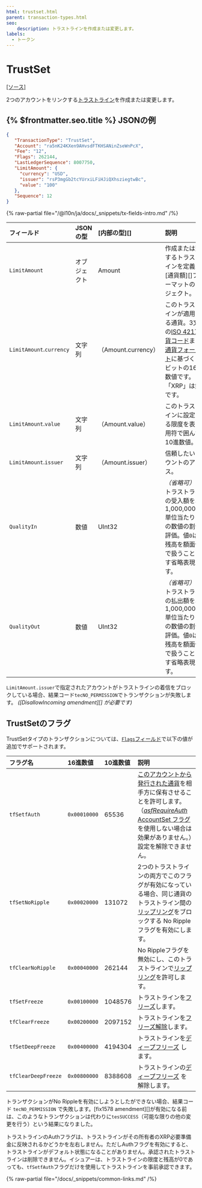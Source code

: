 ```yaml
---
html: trustset.html
parent: transaction-types.html
seo:
    description: トラストラインを作成または変更します。
labels:
  - トークン
---
```

# TrustSet

[[ソース]](https://github.com/XRPLF/rippled/blob/master/src/xrpld/app/tx/detail/SetTrust.cpp "Source")

2つのアカウントをリンクする[トラストライン](../../../../concepts/tokens/fungible-tokens/index.md)を作成または変更します。

## {% $frontmatter.seo.title %} JSONの例

```json
{
   "TransactionType": "TrustSet",
   "Account": "ra5nK24KXen9AHvsdFTKHSANinZseWnPcX",
   "Fee": "12",
   "Flags": 262144,
   "LastLedgerSequence": 8007750,
   "LimitAmount": {
     "currency": "USD",
     "issuer": "rsP3mgGb2tcYUrxiLFiHJiQXhsziegtwBc",
     "value": "100"
   },
   "Sequence": 12
}
```

{% raw-partial file="/@l10n/ja/docs/_snippets/tx-fields-intro.md" /%}
<!--{# fix md highlighting_ #}-->

| フィールド                    | JSONの型 | [内部の型][] | 説明       |
|:-------------------------|:----------|:------------------|:------------------|
| `LimitAmount`            | オブジェクト    | Amount            | 作成または変更するトラストラインを定義する[通貨額][]フォーマットのオブジェクト。 |
| `LimitAmount`.`currency` | 文字列    | （Amount.currency） | このトラストラインが適用される通貨。3文字の[ISO 4217通貨コード](https://www.xe.com/iso4217.php)または[通貨フォーマット](../../data-types/currency-formats.md)に基づく160ビットの16進数値です。「XRP」は無効です。 |
| `LimitAmount`.`value`    | 文字列    | （Amount.value）    | このトラストラインに設定される限度を表す引用符で囲んだ10進数値。 |
| `LimitAmount`.`issuer`   | 文字列    | （Amount.issuer）   | 信頼したいアカウントのアドレス。 |
| `QualityIn`              | 数値    | UInt32            | _（省略可）_ このトラストラインの受入額を、1,000,000,000単位当たりのこの数値の割合で評価。値`0`は、残高を額面価格で扱うことを示す省略表現です。 |
| `QualityOut`             | 数値    | UInt32            | _（省略可）_ このトラストラインの払出額を、1,000,000,000単位当たりのこの数値の割合で評価。値`0`は、残高を額面価格で扱うことを示す省略表現です。 |

`LimitAmount.issuer`で指定されたアカウントがトラストラインの着信をブロックしている場合、結果コード`tecNO_PERMISSION`でトランザクションが失敗します。 _([DisallowIncoming amendment][] が必要です)_

## TrustSetのフラグ

TrustSetタイプのトランザクションについては、[`Flags`フィールド](../common-fields.md#flagsフィールド)で以下の値が追加でサポートされます。

| フラグ名           | 16進数値      | 10進数値       | 説明                   |
|:------------------|:-------------|:--------------|:----------------------|
| `tfSetfAuth`      | `0x00010000` | 65536         | [このアカウントから発行された通貨](../../../../concepts/tokens/index.md)を相手方に保有させることを許可します。（[*asfRequireAuth* AccountSet フラグ](accountset.md#accountsetのフラグ)を使用しない場合は効果がありません。）設定を解除できません。 |
| `tfSetNoRipple`   | `0x00020000` | 131072        | 2つのトラストラインの両方でこのフラグが有効になっている場合、同じ通貨のトラストライン間の[リップリング](../../../../concepts/tokens/fungible-tokens/rippling.md)をブロックする No Ripple フラグを有効にします。 |
| `tfClearNoRipple` | `0x00040000` | 262144        | No Rippleフラグを無効にし、このトラストラインで[リップリング](../../../../concepts/tokens/fungible-tokens/rippling.md)を許可します。 |
| `tfSetFreeze`     | `0x00100000` | 1048576       | トラストラインを[フリーズ](../../../../concepts/tokens/fungible-tokens/freezes.md)します。 |
| `tfClearFreeze`   | `0x00200000` | 2097152       | トラストラインを[フリーズ解除](../../../../concepts/tokens/fungible-tokens/freezes.md)します。 |
| `tfSetDeepFreeze` | `0x00400000` | 4194304       | トラストラインを[ディープフリーズ](../../../../concepts/tokens/fungible-tokens/deep-freeze.md) します。 |
| `tfClearDeepFreeze` | `0x00800000` | 8388608     | トラストラインの[ディープフリーズ](../../../../concepts/tokens/fungible-tokens/deep-freeze.md) を解除します。 |

トランザクションがNo Rippleを有効にしようとしたができない場合、結果コード `tecNO_PERMISSION` で失敗します。[fix1578 amendment][]が有効になる前は、このようなトランザクションは代わりに`tesSUCCESS`（可能な限りの他の変更を行う）という結果になりました。

トラストラインのAuthフラグは、トラストラインがその所有者のXRP必要準備金に反映されるかどうかを左右しません。ただしAuthフラグを有効にすると、トラストラインがデフォルト状態になることがありません。承認されたトラストラインは削除できません。イシュアーは、トラストラインの限度と残高が0であっても、`tfSetfAuth`フラグだけを使用してトラストラインを事前承認できます。

{% raw-partial file="/docs/_snippets/common-links.md" /%}
